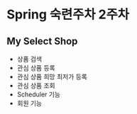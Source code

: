 # Spring 숙련주차 2주차
## My Select Shop 
 - 상품 검색   
 - 관심 상품 등록 
 - 관심 상품 희망 최저가 등록
 - 관심 상품 조회
 - Scheduler 기능 
 - 회원 기능